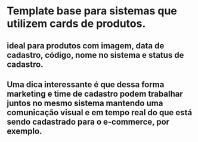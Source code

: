 # Template base para sistemas que utilizem cards de produtos.

## ideal para produtos com imagem, data de cadastro, código, nome no sistema e status de cadastro.

## Uma dica interessante é que dessa forma marketing e time de cadastro podem trabalhar juntos no mesmo sistema mantendo uma comunicação visual e em tempo real do que está sendo cadastrado para o e-commerce, por exemplo.